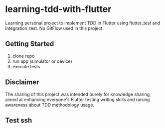 # learning-tdd-with-flutter

Learning personal project to implement TDD in Flutter using flutter_test and integration_test. No GitFlow used in this project.

## Getting Started

1. clone repo
2. run app (simulator or device)
3. execute tests

## Disclaimer

The sharing of this project was intended purely for knowledge sharing, aimed at enhancing everyone's Flutter testing writing skills and raising awareness about TDD methodology usage.
## Test ssh
